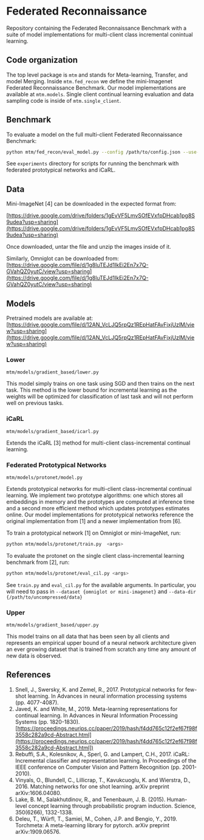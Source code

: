 # Federated Reconnaissance
Repository containing the Federated Reconnaissance Benchmark with a suite of model implementations for multi-client class incremental conintual learning.

## Code organization
The top level package is `mtm` and stands for Meta-learning, Transfer, and model Merging.
Inside `mtm.fed_recon` we define the mini-Imagenet Federated Reconnaissance Benchmark.
Our model implementations are available at `mtm.models`.
Single client continual learning evaluation and data sampling code is inside of `mtm.single_client`. 

## Benchmark
To evaluate a model on the full multi-client Federated Reconnaissance Benchmark:

```bash
python mtm/fed_recon/eval_model.py --config /path/to/config.json --use-cuda --output_path /directory/path/to/write/results/
```

See `experiments` directory for scripts for running the benchmark with federated prototypical networks and iCaRL.

## Data
Mini-ImageNet [4] can be downloaded in the expected format from: 

[https://drive.google.com/drive/folders/1gEvVF5LmvSOfEVxfpDHcab1pg8S9udea?usp=sharing](https://drive.google.com/drive/folders/1gEvVF5LmvSOfEVxfpDHcab1pg8S9udea?usp=sharing)

Once downloaded, untar the file and unzip the images inside of it.

Similarly, Omniglot can be downloaded from:
[https://drive.google.com/file/d/1g8luTEJd1IkEi2En7x7Q-GVahQZ0yutC/view?usp=sharing](https://drive.google.com/file/d/1g8luTEJd1IkEi2En7x7Q-GVahQZ0yutC/view?usp=sharing)

## Models

Pretrained models are available at: [https://drive.google.com/file/d/12AN_VcLJQ5rpQz1REpHatFAvFjxjUzlM/view?usp=sharing](https://drive.google.com/file/d/12AN_VcLJQ5rpQz1REpHatFAvFjxjUzlM/view?usp=sharing)

### Lower
`mtm/models/gradient_based/lower.py`

This model simply trains on one task using SGD and then trains on the next task.
This method is the lower bound for incremental learning as 
the weights will be optimized for classification of last task and will not perform
well on previous tasks.

### iCaRL
`mtm/models/gradient_based/icarl.py`

Extends the iCaRL [3] method for multi-client class-incremental continual learning.

### Federated Prototypical Networks

`mtm/models/protonet/model.py`

Extends prototypical networks for multi-client class-incremental continual learning. We implement two prototype algorithms: one which stores all embeddings in memory and the prototypes are computed at inference time and a second more efficient method which updates prototypes estimates online.
Our model implementations for prototypical networks reference the original implementation from [1] and a newer implementation from [6]. 


To train a prototypical network [1] on Omniglot or mini-ImageNet, run:

```bash
python mtm/models/protonet/train.py  <args>
```
To evaluate the protonet on the single client class-incremental learning benchmark from [2], run:

```bash
python mtm/models/protonet/eval_cil.py <args>
```

See `train.py` and `eval_cil.py` for the available arguments. In particular, you will need to pass in `--dataset {omniglot or mini-imagenet}` and `--data-dir {/path/to/uncompressed/data}`


### Upper
`mtm/models/gradient_based/upper.py`

This model trains on all data that has been seen by all clients and represents an empirical upper bound of a neural network architecture given an ever growing dataset that is trained from scratch any time any amount of new data is observed.

## References
1. Snell, J., Swersky, K. and Zemel, R., 2017. Prototypical networks for few-shot learning. In Advances in neural information processing systems (pp. 4077-4087).
2. Javed, K. and White, M., 2019. Meta-learning representations for continual learning.
        In Advances in Neural Information Processing Systems (pp. 1820-1830).
        [https://proceedings.neurips.cc/paper/2019/hash/f4dd765c12f2ef67f98f3558c282a9cd-Abstract.html](https://proceedings.neurips.cc/paper/2019/hash/f4dd765c12f2ef67f98f3558c282a9cd-Abstract.html])
3. Rebuffi, S.A., Kolesnikov, A., Sperl, G. and Lampert, C.H., 2017. iCaRL: Incremental classifier and representation learning. In Proceedings of the IEEE conference on Computer Vision and Pattern Recognition (pp. 2001-2010).
4. Vinyals, O., Blundell, C., Lillicrap, T., Kavukcuoglu, K. and Wierstra, D., 2016. Matching networks for one shot learning. arXiv preprint arXiv:1606.04080.
5. Lake, B. M., Salakhutdinov, R., and Tenenbaum, J. B. (2015). Human-level concept learning through probabilistic program induction. Science, 350(6266), 1332-1338.
6. Deleu, T., Würfl, T., Samiei, M., Cohen, J.P. and Bengio, Y., 2019. Torchmeta: A meta-learning library for pytorch. arXiv preprint arXiv:1909.06576.